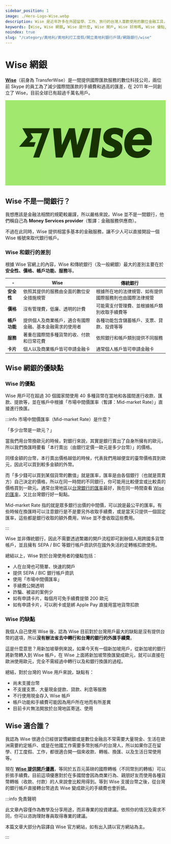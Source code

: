 ```yaml
---
sidebar_position: 1
image: ./Hero-Logo-Wise.webp
description: Wise 是近年許多在外國留學、工作、旅行的台灣人喜歡使用的數位金融工具，它提供許多基本的金融服務，申請資格和流程卻比傳統銀行簡單。
keywords: [Wise, Wise 網銀, Wise 是什麼, Wise 開戶, Wise 好用嗎, Wise 優點, Wise 缺點]
noindex: true
slug: "/category/奧地利/奧地利打工度假/開立奧地利銀行戶頭/網路銀行/wise"
---
```


# Wise 網銀

[**Wise**](https://wise.prf.hn/l/8xE13Bp)（前身為 TransferWise）是一間提供國際匯款服務的數位科技公司，兩位前 Skype 的員工為了減少國際間匯款的手續費和過高的匯差，在 2011 年一同創立了 Wise，目前全球已有超過千萬名用戶。

![Wise 橫幅](./Hero-Logo-Wise.webp)

## Wise 不是一間銀行？

我想應該是金融法相關的規範較嚴謹，所以嚴格來說，Wise 並不是一間銀行，他們稱自己為 **Money Services provider**（暫譯：金融服務供應商）。

不過在此同時，Wise 提供相當多基本的金融服務，讓不少人可以直接開設一個 Wise 帳號來取代銀行帳戶。
### Wise 和銀行的差別

根據 Wise 官網上的內容，Wise 和傳統銀行（及一般網銀）最大的差別主要在於**安全性、價格、帳戶功能、服務**等。

| - | **Wise** | **傳統銀行** |
| --- | --- | --- |
| **安全性** | 依照其提供的服務由全面的數位安全措施規管 | 根據所在地的法律規管、如有提供國際服務則也由國際法律規管 |
| **價格** | 沒有管理費，低廉、透明的計費 | 可能需支付管理費、並根據帳戶類別收取手續費等 |
| **帳戶功能** | 提供個人及商業帳戶，適合有國際金融、基本金融需求的使用者 | 各種功能包含儲蓄帳戶、支票、貸款、投資等等 |
| **服務** | 著重在國際間多種貨幣的收、付款和日常花費 | 依照銀行和帳戶類別提供不同服務 |
| **卡片** | 個人以及商業帳戶皆可申請金融卡 | 通常個人帳戶皆可申請金融卡 |

## Wise 網銀的優缺點

### Wise 的優點

Wise 用戶可在超過 30 個國家間使用 40 多種貨幣在當地和各國間進行收款、匯款、提款等，並在帳戶中根據「市場中間價匯率（暫譯：Mid-market Rate）」直接進行換匯。

:::info 市場中間價匯率（Mid-market Rate）是什麼？

「多少台幣是一歐元？」

當我們用台幣換歐元的時候，對銀行來說，其實是銀行賣出了自身所擁有的歐元，所以我們換匯時要看「本行賣出（由銀行定價一歐元是多少台幣）」的價格。

同樣金額的台幣，本行賣出價格越低的時候，代表我們用越便宜的臺幣價格買到歐元，因此可以買到較多金額的外幣。

而「多少錢可以買到某個貨幣的數值」就是匯率，匯率是由各個銀行（也就是買賣方）自己決定的價格，所以在同一時間的不同銀行，你可能用比較便宜或比較貴的價格買到一歐元。通常台灣地區以[台灣銀行的匯率](https://rate.bot.com.tw/xrt?Lang=zh-TW)最好，我在同一時間查看 [Wise 的匯率](https://wise.com/tools/exchange-rate-alerts/)，又比台灣銀行好一點點。

Mid-market Rate 指的就是眾多銀行出價的中間價，可以說是最公平的匯率。有些時候在換匯時可以注意銀行是不是要另外收取手續費，或是當天只提供一個固定匯率，這些都是銀行收取的額外費用，Wise 並不會收取這些費用。

:::

Wise 並非傳統銀行，因此不需要透過繁雜的開戶流程即可創辦個人用跨國多貨幣帳戶，並且擁有 SEPA / BIC 等銀行帳戶資訊供在國外失活約定轉帳扣款使用。

總結以上，Wise 對於台灣使用者的優點包括：
- 人在台灣也可簡單、快速的開戶
- 提供 SEPA / BIC 銀行帳戶資訊
- 使用「市場中間價匯率」
- 手續費公開透明
- 詐騙、被盜的案例少
- 如有申請卡片，每個月可免手續費提領 200 歐元
- 如有申請卡片，可以刷卡或是綁 Apple Pay 直接用當地貨幣扣款

### Wise 的缺點

我個人自己使用 Wise 後，認為 Wise 目前對於台灣用戶最大的缺點是沒有提供台幣的選項，所以**沒有辦法省去中轉行和台灣的銀行的外匯手續費**。

這是什麼意思？用新加坡舉例來說，如果今天有一個新加坡用戶，從新加坡的銀行將新幣轉入到 Wise 帳戶，在 Wise 上面將新加坡幣換匯變成歐元，就可以直接在歐洲使用歐元，完全不需經過中轉行以及和銀行換匯的過程。

總結，對於台灣的 Wise 用戶來說，缺點有：
- 尚未支援台幣
- 不支援支票、大量現金提款、貸款、利息等服務
- 不行使用現金存入 Wise 帳戶
- 帳戶功能和手續費可能因為用戶所在地而有所差異
- 目前卡片無法開放於台灣地區寄送、使用

## Wise 適合誰？

我認為 Wise 很適合已經很習慣網銀或是數位金融且不常需要大量現金、生活在歐洲需要約定帳戶、或是在他國工作需要多幣別帳戶的台灣人，所以如果你正在留學、打工度假、工作，都很適合開一個來收款、轉帳、換匯、以及生活日常使用等。

現在 [**Wise 提供開戶優惠**](https://wise.prf.hn/l/8xE13Bp)，等同於五百元英磅的國際轉帳（不同幣別的轉帳）可以折抵手續費。目前這項優惠對於在多國間會因為商業行為、親朋好友而使用各種貨幣轉帳（收款、付款）的人來說會比較用得到。等到 Wise 支援台幣之後，從台灣的銀行帳戶直接轉台幣過去 Wise 變成歐元的手續費也會折抵。

:::info 免責聲明

此文章內容僅作為教學及分享用途，而非專業的投資建議。依照你的情況及需求不同，你可以咨詢理財專員取得專業的建議。

本篇文章大部分內容譯自 Wise 官方網站，如有出入請以官方網站為主。

:::